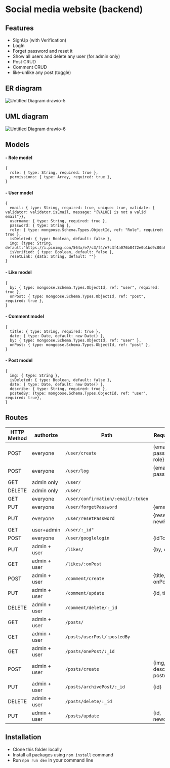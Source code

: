# Social media website (backend) 

## Features
- SignUp (with Verification)
- LogIn 
- Forget password and reset it
- Show all users and delete any user (for admin only)
- Post CRUD
- Comment CRUD
- like-unlike any post (toggle)


## ER diagram
![Untitled Diagram drawio-5](https://user-images.githubusercontent.com/92247950/145675355-0b91d4ae-f144-4db9-8069-872a2568897d.png)


## UML diagram
![Untitled Diagram drawio-6](https://user-images.githubusercontent.com/92247950/145677758-4864adcc-4b46-4666-8cdb-7367d2bd5269.png)


## Models
#### - Role model 
```
{
  role: { type: String, required: true },
  permissions: { type: Array, required: true },
}
```
#### - User model 
```
{
  email: { type: String, required: true, unique: true, validate: { validator: validator.isEmail, message: "{VALUE} is not a valid email"}},
  username: { type: String, required: true },
  password: { type: String },
  role: { type: mongoose.Schema.Types.ObjectId, ref: "Role", required: true },
  isDeleted: { type: Boolean, default: false },
  img: {type: String, default:"https://i.pinimg.com/564x/e7/c3/f4/e7c3f4a076b8472e0b1bd9c00a847f7f.jpg"},
  isVerified: { type: Boolean, default: false },
  resetLink: {data: String, default: ""}
}
```
#### - Like model 
```
{
  by: { type: mongoose.Schema.Types.ObjectId, ref: "user", required: true },
  onPost: { type: mongoose.Schema.Types.ObjectId, ref: "post", required: true },
}
```
#### - Comment model 
```
{
  title: { type: String, required: true },
  date: { type: Date, default: new Date() },
  by: { type: mongoose.Schema.Types.ObjectId, ref: "user" },
  onPost: { type: mongoose.Schema.Types.ObjectId, ref: "post" },
}
```
#### - Post model 
```
{
  img: { type: String },
  isDeleted: { type: Boolean, default: false },
  date: { type: Date, default: new Date() },
  describe: { type: String, required: true },
  postedBy: {type: mongoose.Schema.Types.ObjectId, ref: "user", required: true},
}
```

## Routes
HTTP Method   | authorize     |    Path                                |  Request Body         
------------- | -----------   | ---------------------------            |---------------------- 
POST          | everyone      |`/user/create`                          |{email, password, role}
POST          | everyone      |`/user/log`                             |{email, password}     
GET           | admin only    |`/user/`                                |                       
DELETE        | admin only    |`/user/`                                |
GET           | everyone      |`/user/confirmation/:email/:token`      |                       
PUT           | everyone      |`/user/forgetPassword`                  |{email}     
PUT           | everyone      |`/user/resetPassword`                   |{resetLink, newPassword}  
GET           | user+admin    |`/user/:_id"`                           |                       
POST          | everyone      |`/user/googlelogin`                     |{idToken}     
PUT           | admin + user  |`/likes/`                               |{by, onPost}
GET           | admin + user  |`/likes/:onPost`                        |
POST          | admin + user  |`/comment/create`                       |{title, by, onPost}
PUT           | admin + user  |`/comment/update`                       |{id, title}
DELETE        | admin + user  |`/comment/delete/:_id`                  |
GET           | admin + user  |`/posts/`                               |
GET           | admin + user  |`/posts/userPost/:postedBy`             |
GET           | admin + user  |`/posts/onePost/:_id`                   |
POST          | admin + user  |`/posts/create`                         |{img, describe, postedBy}
PUT           | admin + user  |`/posts/archivePost/:_id`               |{id}
DELETE        | admin + user  |`/posts/delete/:_id`                    |
PUT           | admin + user  |`/posts/update`                         |{id, newdescribe}




## Installation
- Clone this folder locally
- Install all packages using `npm install` command
- Run `npm run dev` in your command line
